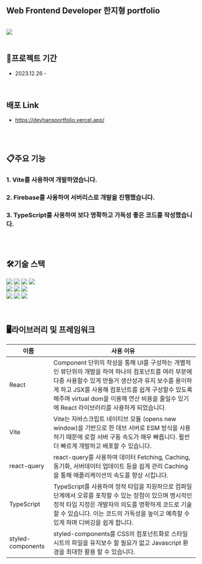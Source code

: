 ## Web Frontend Developer 한지형 portfolio

<br/>
<img src="https://github.com/hanjihyeong/portfolio/assets/143388067/afb6a274-9ab3-4d3f-bb16-a176b1006da0">

<br/>
<br/>

## 📅프로젝트 기간

- 2023.12.26 -

<br/>

## 배포 Link

- https://devhansportfolio.vercel.app/

<br/>
<br/>

## 📋주요 기능

### 1. Vite를 사용하여 개발하였습니다.

### 2. Firebase를 사용하여 서버리스로 개발을 진행했습니다.

### 3. TypeScript를 사용하여 보다 명확하고 가독성 좋은 코드를 작성했습니다.

<br/>
<br/>

## 🛠️기술 스택

<div align=left>
  <img src="https://img.shields.io/badge/html5-E34F26?style=for-the-badge&logo=html5&logoColor=white">
  <img src="https://img.shields.io/badge/css-1572B6?style=for-the-badge&logo=css3&logoColor=white">
  <img src="https://img.shields.io/badge/javascript-F7DF1E?style=for-the-badge&logo=javascript&logoColor=black"> 
  <img src="https://img.shields.io/badge/TypeScript-007ACC?style=for-the-badge&logo=typescript&logoColor=white">
</div>
<div align=left> 
  <img src="https://img.shields.io/badge/React-20232A?style=for-the-badge&logo=react&logoColor=61DAFB">
  <img src="https://img.shields.io/badge/GitHub-100000?style=for-the-badge&logo=github&logoColor=white">
  <img src="https://img.shields.io/badge/styled--components-DB7093?style=for-the-badge&logo=styled-components&logoColor=white">
</div>
<div align=left>
  <img src="https://img.shields.io/badge/Recoil-3578E5?style=for-the-badge&logo=Recoil&logoColor=white"/>
  <img src="https://img.shields.io/badge/Firebase-FFCA28?style=for-the-badge&logo=Firebase&logoColor=white"/>
  <img src="https://img.shields.io/badge/ReactHookForm-EC5998?style=for-the-badge&logo=ReactHookForm&logoColor=white"/>
</div>

<br/>
<br/>

## 🖥️라이브러리 및 프레임워크

| 이름              | 사용 이유                                                                                                                                                                                                                                                                                                      |
| ----------------- | -------------------------------------------------------------------------------------------------------------------------------------------------------------------------------------------------------------------------------------------------------------------------------------------------------------- |
| React             | Component 단위의 작성을 통해 UI를 구성하는 개별적인 뷰단위의 개발을 하여 하나의 컴포넌트를 여러 부분에 다중 사용할수 있게 만들거 생산성과 유지 보수를 용이하게 하고 JSX를 사용해 컴포넌트를 쉽게 구성할수 있도록 해주며 virtual dom을 이용해 연산 비용을 줄일수 있기에 React 라이브러리를 사용하게 되었습니다. |
| Vite              | Vite는 자바스크립트 네이티브 모듈 (opens new window)을 기반으로 한 데브 서버로 ESM 방식을 사용하기 때문에 로컬 서버 구동 속도가 매우 빠릅니다. 훨씬 더 빠르게 개발하고 배포할 수 있습니다.                                                                                                                     |
| react-query       | react-query를 사용하여 데이터 Fetching, Caching, 동기화, 서버데이터 업데이트 등을 쉽게 관리 Caching을 통해 애플리케이션의 속도를 향상 시킵니다.                                                                                                                                                                |
| TypeScript        | TypeScript를 사용하여 정적 타입을 지원하므로 컴파일 단계에서 오류를 포착할 수 있는 장점이 있으며 명시적인 정적 타입 지정은 개발자의 의도를 명확하게 코드로 기술할 수 있습니다. 이는 코드의 가독성을 높이고 예측할 수 있게 하며 디버깅을 쉽게 합니다.                                                           |
| styled-components | styled-components를 CSS의 컴포넌트화로 스타일시트의 파일을 유지보수 할 필요가 없고 Javascript 환경을 최대한 활용 할 수 있습니다.                                                                                                                                                                               |
